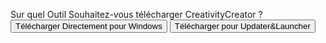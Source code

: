 <link href="https://superatraction.github.io/JQuery/jquery-ui.css" rel="stylesheet">
<link href="https://superatraction.github.io/Css/Base.css" rel="stylesheet">
<p id="Welcome-Dialog">
	Sur quel Outil Souhaitez-vous télécharger CreativityCreator ?<br>
	<button class="BLR" onClick="Windows()">Télécharger Directement pour Windows</button>
	<button class="BLR" onClick="UpdaterAndLauncher()">Télécharger pour Updater&Launcher</button>
</p>
<div id="Tanks"></div>
<script src="https://superatraction.github.io/JQuery/external/jquery/jquery.js"></script>
<script src="https://superatraction.github.io/JQuery/jquery-ui.js"></script>
<script type="text/javascript" src="index.js"></script>